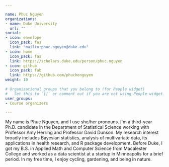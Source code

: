 ```yaml
---

name: Phuc Nguyen
organizations:
- name: Duke University
  url: ""
social:
- icon: envelope
  icon_pack: fas
  link: "mailto:phuc.nguyen@duke.edu"
- icon: home
  icon_pack: fas
  link: https://scholars.duke.edu/person/phuc.nguyen
- icon: github
  icon_pack: fab
  link: https://github.com/phuchonguyen
weight: 10
  
# Organizational groups that you belong to (for People widget)
#   Set this to `[]` or comment out if you are not using People widget.  
user_groups:
- Course organizers

---
```


My name is Phuc Nguyen, and I use she/her pronouns. I'm a third-year Ph.D. candidate in the Department of Statistical Science working with Professor Amy Herring and Professor David Dunson. My research interest broadly includes Bayesian statistics, analysis of multivariate data, its applications in health research, and R package development. Before Duke, I got my B.S. in Applied Math and Computer Science from Macalester College and worked as a data scientist at a startup in Minneapolis for a brief period. In my free time, I enjoy cycling, gardening, and being in nature.
